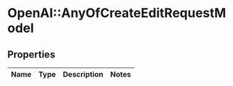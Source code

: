 # OpenAI::AnyOfCreateEditRequestModel

## Properties
Name | Type | Description | Notes
------------ | ------------- | ------------- | -------------


